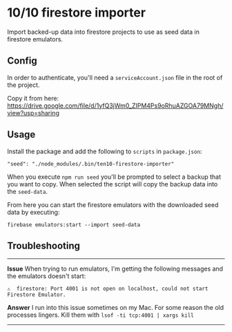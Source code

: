 # 10/10 firestore importer

Import backed-up data into firestore projects to use as seed data in firestore emulators.

## Config

In order to authenticate, you'll need a `serviceAccount.json` file in the root of the project.

Copy it from here:
https://drive.google.com/file/d/1yfQ3jWm0_ZIPM4Ps9oRhuAZGOA79MNgh/view?usp=sharing

## Usage

Install the package and add the following to `scripts` in `package.json`:

`"seed": "./node_modules/.bin/ten10-firestore-importer"`

When you execute `npm run seed` you'll be prompted to select a backup that you want to copy. When selected the script will copy the backup data into the `seed-data`.

From here you can start the firestore emulators with the downloaded seed data by executing:

`firebase emulators:start --import seed-data`

## Troubleshooting

---

**Issue** When trying to run emulators, I'm getting the following messages and the emulators doesn't start:

```
⚠  firestore: Port 4001 is not open on localhost, could not start Firestore Emulator.
```

**Answer** I run into this issue sometimes on my Mac. For some reason the old processes lingers. Kill them with `lsof -ti tcp:4001 | xargs kill`

---
